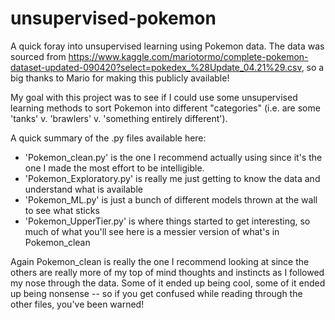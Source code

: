 # unsupervised-pokemon
A quick foray into unsupervised learning using Pokemon data. The data was sourced from https://www.kaggle.com/mariotormo/complete-pokemon-dataset-updated-090420?select=pokedex_%28Update_04.21%29.csv, so a big thanks to Mario for making this publicly available!

My goal with this project was to see if I could use some unsupervised learning methods to sort Pokemon into different "categories" (i.e. are some 'tanks' v. 'brawlers' v. 'something entirely different'). 

A quick summary of the .py files available here:
* 'Pokemon_clean.py' is the one I recommend actually using since it's the one I made the most effort to be intelligible.
* 'Pokemon_Exploratory.py' is really me just getting to know the data and understand what is available
* 'Pokemon_ML.py' is just a bunch of different models thrown at the wall to see what sticks
* 'Pokemon_UpperTier.py' is where things started to get interesting, so much of what you'll see here is a messier version of what's in Pokemon_clean

Again Pokemon_clean is really the one I recommend looking at since the others are really more of my top of mind thoughts and instincts as I followed my nose through the data. Some of it ended up being cool, some of it ended up being nonsense -- so if you get confused while reading through the other files, you've been warned!
